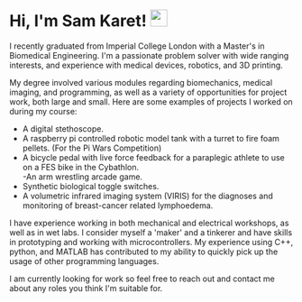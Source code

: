# Hi, I'm Sam Karet!  <img src="https://raw.githubusercontent.com/MartinHeinz/MartinHeinz/master/wave.gif" width="30px">  
I recently graduated from Imperial College London with a Master's in Biomedical Engineering.
I'm a passionate problem solver with wide ranging interests, and experience with medical devices, robotics, and 3D printing.

My degree involved various modules regarding biomechanics, medical imaging, and programming, as well as a variety of opportunities for project work, both large and small. Here are some examples of projects I worked on during my course:  
- A digital stethoscope.  
- A raspberry pi controlled robotic model tank with a turret to fire foam pellets. (For the Pi Wars Competition)  
- A bicycle pedal with live force feedback for a paraplegic athlete to use on a FES bike in the Cybathlon.  
-An arm wrestling arcade game.  
- Synthetic biological toggle switches.  
- A volumetric infrared imaging system (VIRIS) for the diagnoses and monitoring of breast-cancer related lymphoedema.  

I have experience working in both mechanical and electrical workshops, as well as in wet labs. I consider myself a 'maker' and a tinkerer and have skills in prototyping and working with microcontrollers. My experience using C++, python, and MATLAB has contributed to my ability to quickly pick up the usage of other programming languages.

I am currently looking for work so feel free to reach out and contact me about any roles you think I'm suitable for.
